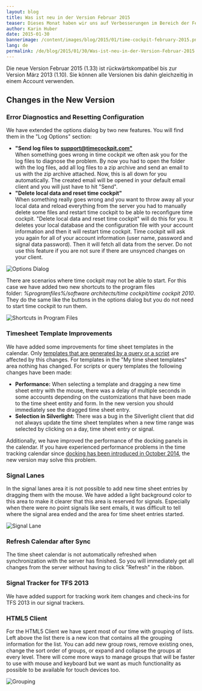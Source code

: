 ```yaml
---
layout: blog
title: Was ist neu in der Version Februar 2015
teaser: Dieses Monat haben wir uns auf Verbesserungen im Bereich der Fehlerdiagnose und im Zeitbuchungskalender fokusiert. Sie können uns Ihre Log-Dateien jetzt viel einfacher schicken, die Performance bei der Verwendung von Musterbuchungen ist nun besser, die Signalbahnen sind im Kalender hervorgehoben u.v.m.
author: Karin Huber
date: 2015-01-30
bannerimage: /content/images/blog/2015/01/time-cockpit-february-2015.png
lang: de
permalink: /de/blog/2015/01/30/Was-ist-neu-in-der-Version-Februar-2015
---
```


<p class="showcase" xmlns="http://www.w3.org/1999/xhtml">Die neue Version Februar 2015 (1.33) ist rückwärtskompatibel bis zur Version März 2013 (1.10). Sie können alle Versionen bis dahin gleichzeitig in einem Account verwenden.</p><h2 xmlns="http://www.w3.org/1999/xhtml">Changes in the New Version</h2><h3 xmlns="http://www.w3.org/1999/xhtml">Error Diagnostics and Resetting Configuration</h3><p xmlns="http://www.w3.org/1999/xhtml">We have extended the options dialog by two new features. You will find them in the "Log Options" section:</p><ul xmlns="http://www.w3.org/1999/xhtml">
  <li>
    <strong>"Send log files to</strong>
    <a href="mailto:support@timecockpit.com&quot;">
      <strong>support@timecockpit.com"</strong>
      <br />
    </a>
    <a href="mailto:support@timecockpit.com&quot;:"></a>When something goes wrong in time cockpit we often ask you for the log files to diagnose the problem. By now you had to open the folder with the log files, add all log files to a zip archive and send an email to us with the zip archive attached. Now, this is all down for you automatically. The created email will be opened in your default email client and you will just have to hit "Send".</li>
  <li>
    <strong>"Delete local data and reset time cockpit"</strong>
    <br />
 When something really goes wrong and you want to throw away all your local data and reload everything from the server you had to manually delete some files and restart time cockpit to be able to reconfigure time cockpit. "Delete local data and reset time cockpit" will do this for you. It deletes your local database and the configuration file with your account information and then it will restart time cockpit. Time cockpit will ask you again for all of your account information (user name, password and signal data password). Then it will fetch all data from the server. Do not use this feature if you are not sure if there are unsynced changes on your client.</li>
</ul><p xmlns="http://www.w3.org/1999/xhtml">
  <img title="Options Dialog" src="{{site.baseurl}}/content/images/blog/2015/01/options-dialog.png?mw=500" alt="Options Dialog" />
</p><p xmlns="http://www.w3.org/1999/xhtml">There are scenarios where time cockpit may not be able to start. For this case we have added two new shortcuts to the program files folder: <em>%programfiles%/software architects/time cockpit/time cockpit 2010</em>. They do the same like the buttons in the options dialog but you do not need to start time cockpit to run them.</p><p xmlns="http://www.w3.org/1999/xhtml">
  <img title="Shortcuts in Program Files" src="{{site.baseurl}}/content/images/blog/2015/01/diagnostic-shortcuts.png" alt="Shortcuts in Program Files" />
</p><h3 xmlns="http://www.w3.org/1999/xhtml">Timesheet Template Improvements</h3><p xmlns="http://www.w3.org/1999/xhtml">We have added some improvements for time sheet templates in the calendar. Only <a href="~/blog/2014/09/30/Redesigned-Time-Sheet-Templates">templates that are generated by a query or a script</a> are affected by this changes. For templates in the "My time sheet templates" area nothing has changed. For scripts or query templates the following changes have been made:</p><ul xmlns="http://www.w3.org/1999/xhtml">
  <li>
    <strong>Performance:</strong> When selecting a template and dragging a new time sheet entry with the mouse, there was a delay of multiple seconds in some accounts depending on the customizations that have been made to the time sheet entity and form. In the new version you should immediately see the dragged time sheet entry.</li>
  <li>
    <strong>Selection in Silverlight:</strong> There was a bug in the Silverlight client that did not always update the time sheet templates when a new time range was selected by clicking on a day, time sheet entry or signal.
<br /></li>
</ul><p xmlns="http://www.w3.org/1999/xhtml">Additionally, we have improved the performance of the docking panels in the calendar. If you have experienced performance problems in the time tracking calendar since <a href="http://www.timecockpit.com/blog/2014/09/30/Redesigned-Time-Sheet-Templates">docking has been introduced in October 2014</a>, the new version may solve this problem.</p><h3 xmlns="http://www.w3.org/1999/xhtml">Signal Lanes</h3><p xmlns="http://www.w3.org/1999/xhtml">In the signal lanes area it is not possible to add new time sheet entries by dragging them with the mouse. We have added a light background color to this area to make it clearer that this area is reserved for signals. Especially when there were no point signals like sent emails, it was difficult to tell where the signal area ended and the area for time sheet entries started.</p><p xmlns="http://www.w3.org/1999/xhtml">
  <img title="Signal Lane" src="{{site.baseurl}}/content/images/blog/2015/01/signal-lane.png" alt="Signal Lane" />
</p><h3 xmlns="http://www.w3.org/1999/xhtml">Refresh Calendar after Sync</h3><p xmlns="http://www.w3.org/1999/xhtml">The time sheet calendar is not automatically refreshed when synchronization with the server has finished. So you will immediately get all changes from the server without having to click "Refresh" in the ribbon.</p><h3 xmlns="http://www.w3.org/1999/xhtml">Signal Tracker for TFS 2013
<br /></h3><p xmlns="http://www.w3.org/1999/xhtml">We have added support for tracking work item changes and check-ins for TFS 2013 in our signal trackers.</p><h3 xmlns="http://www.w3.org/1999/xhtml">HTML5 Client</h3><p xmlns="http://www.w3.org/1999/xhtml">For the HTML5 Client we have spent most of our time with grouping of lists. Left above the list there is a new icon that contains all the grouping information for the list. You can add new group rows, remove existing ones, change the sort order of groups, or expand and collapse the groups at every level. There will come more ways to manage groups that will be faster to use with mouse and keyboard but we want as much functionality as possible to be available for touch devices too.</p><p xmlns="http://www.w3.org/1999/xhtml">
  <img title="Grouping" src="{{site.baseurl}}/content/images/blog/2015/01/grouping.png" alt="Grouping" />
</p>